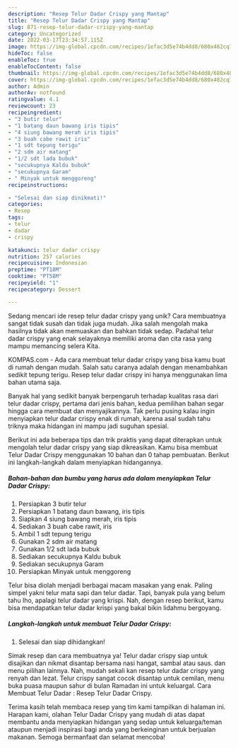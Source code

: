 ```yaml
---
description: "Resep Telur Dadar Crispy yang Mantap"
title: "Resep Telur Dadar Crispy yang Mantap"
slug: 871-resep-telur-dadar-crispy-yang-mantap
category: Uncategorized
date: 2022-03-17T23:34:57.115Z
image: https://img-global.cpcdn.com/recipes/1efac3d5e74b4dd8/680x482cq70/telur-dadar-crispy-foto-resep-utama.jpg
hideToc: false
enableToc: true
enableTocContent: false
thumbnail: https://img-global.cpcdn.com/recipes/1efac3d5e74b4dd8/680x482cq70/telur-dadar-crispy-foto-resep-utama.jpg
cover: https://img-global.cpcdn.com/recipes/1efac3d5e74b4dd8/680x482cq70/telur-dadar-crispy-foto-resep-utama.jpg
author: Admin
authorAv: notfound
ratingvalue: 4.1
reviewcount: 23
recipeingredient:
- "3 butir telur"
- "1 batang daun bawang iris tipis"
- "4 siung bawang merah iris tipis"
- "3 buah cabe rawit iris"
- "1 sdt tepung terigu"
- "2 sdm air matang"
- "1/2 sdt lada bubuk"
- "secukupnya Kaldu bubuk"
- "secukupnya Garam"
- " Minyak untuk menggoreng"
recipeinstructions:

- "Selesai dan siap dinikmati!"
categories:
- Resep
tags:
- telur
- dadar
- crispy

katakunci: telur dadar crispy 
nutrition: 257 calories
recipecuisine: Indonesian
preptime: "PT18M"
cooktime: "PT58M"
recipeyield: "1"
recipecategory: Dessert

---
```





Sedang mencari ide resep telur dadar crispy yang unik? Cara membuatnya sangat tidak susah dan tidak juga mudah. Jika salah mengolah maka hasilnya tidak akan memuaskan dan bahkan tidak sedap. Padahal telur dadar crispy yang enak selayaknya memiliki aroma dan cita rasa yang mampu memancing selera Kita.





KOMPAS.com - Ada cara membuat telur dadar crispy yang bisa kamu buat di rumah dengan mudah. Salah satu caranya adalah dengan menambahkan sedikit tepung terigu. Resep telur dadar crispy ini hanya menggunakan lima bahan utama saja.

Banyak hal yang sedikit banyak berpengaruh terhadap kualitas rasa dari telur dadar crispy, pertama dari jenis bahan, kedua pemilihan bahan segar hingga cara membuat dan menyajikannya. Tak perlu pusing kalau ingin menyiapkan telur dadar crispy enak di rumah, karena asal sudah tahu triknya maka hidangan ini mampu jadi suguhan spesial.






Berikut ini ada beberapa tips dan trik praktis yang dapat diterapkan untuk mengolah telur dadar crispy yang siap dikreasikan. Kamu bisa membuat Telur Dadar Crispy menggunakan 10 bahan dan 0 tahap pembuatan. Berikut ini langkah-langkah dalam menyiapkan hidangannya.

<!--inarticleads1-->

##### Bahan-bahan dan bumbu yang harus ada dalam menyiapkan Telur Dadar Crispy:

1. Persiapkan 3 butir telur
1. Persiapkan 1 batang daun bawang, iris tipis
1. Siapkan 4 siung bawang merah, iris tipis
1. Sediakan 3 buah cabe rawit, iris
1. Ambil 1 sdt tepung terigu
1. Gunakan 2 sdm air matang
1. Gunakan 1/2 sdt lada bubuk
1. Sediakan secukupnya Kaldu bubuk
1. Sediakan secukupnya Garam
1. Persiapkan  Minyak untuk menggoreng


Telur bisa diolah menjadi berbagai macam masakan yang enak. Paling simpel yakni telur mata sapi dan telur dadar. Tapi, banyak pula yang belum tahu lho, apalagi telur dadar yang krispi. Nah, dengan resep berikut, kamu bisa mendapatkan telur dadar krispi yang bakal bikin lidahmu bergoyang. 

<!--inarticleads2-->

##### Langkah-langkah untuk membuat Telur Dadar Crispy:


1. Selesai dan siap dihidangkan!

Simak resep dan cara membuatnya ya! Telur dadar crispy siap untuk disajikan dan nikmat disantap bersama nasi hangat, sambal atau saus. dan menu pilihan lainnya. Nah, mudah sekali kan resep telur dadar crispy yang renyah dan lezat. Telur crispy sangat cocok disantap untuk cemilan, menu buka puasa maupun sahur di bulan Ramadan ini untuk keluargal. Cara Membuat Telur Dadar : Resep Telur Dadar Crispy. 

Terima kasih telah membaca resep yang tim kami tampilkan di halaman ini. Harapan kami, olahan Telur Dadar Crispy yang mudah di atas dapat membantu anda menyiapkan hidangan yang sedap untuk keluarga/teman ataupun menjadi inspirasi bagi anda yang berkeinginan untuk berjualan makanan. Semoga bermanfaat dan selamat mencoba!
